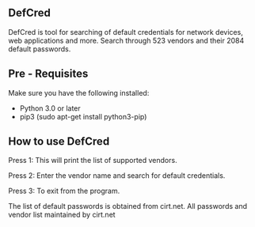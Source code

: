 ## DefCred

DefCred is tool for searching of default credentials for network devices, web applications and more. 
Search through 523 vendors and their 2084 default passwords.

## Pre - Requisites

Make sure you have the following installed:
- Python 3.0 or later
- pip3 (sudo apt-get install python3-pip)

## How to use DefCred

Press 1: This will print the list of supported vendors.

Press 2: Enter the vendor name and search for default credentials.

Press 3: To exit from the program.

The list of default passwords is obtained from cirt.net. All passwords and vendor list maintained by cirt.net
